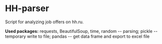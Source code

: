 # HH-parser
 Script for analyzing job offers on hh.ru.
 
**Used packages:**
requests, BeautifulSoup, time, random -- parsing;
pickle -- temporary write to file;
pandas -- get data frame and export to excel file

